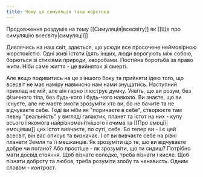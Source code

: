 ```yaml
---
title: Чому ця симуляція така жорстока
---
```

Продовження роздумів на тему [[Симуляція|всесвіту]] як [[Ще про симуляцію всесвіту|симуляції]] 

Дивлячись на наш світ, здається, що усюди все просочене неймовірною жорстокістю. Одні живі істоти їдять інших, люди ворогують між собою, борються зі стихіями природи, хворобами. Постійна боротьба за право жити. Ніби саме життя - це вийняток зі смерті.

Але якщо подивитись на це з іншого боку та прийняти ідею того, що всесвіт не має наміру навмисно нам нами знущатись. 
Наступний приклад не мій, але він гарно ілюструє думку. Уявіть, що ви розум, без фізичного тіла, без будь-кого і будь-чого навколо. Ви знаєте, що ви існуєте, але не маєте змоги зрозуміти хто ви, бо не бачите та не відчуваєте себе. Тоді ви ніби як "поринаєте в себе", створюєте там певну "реальність" у вигляді галактик, планет та істот на них - купу всього і якомога найрізноманітнішого і очима та [[Про емоції|емоціями]] цих істот вивчаєте, по суті, себе. Бо тепер ви - і є цей всесвіт, він вас описує та визначає. 
І от ви вивчаєте себе на рівні планети Земля та її мешканців. Як зрозуміти що те, шо ви відчуваєте добре чи погано? Або простіше - як зрозуміти, що ти сидиш? Потрібно мати досвід стояння. Щоб пізнате солодке, треба пізнати і кисле. Щоб пізнати доброту та любов, треба розуміти злобу та ненависть. Одним словом - *контраст*.